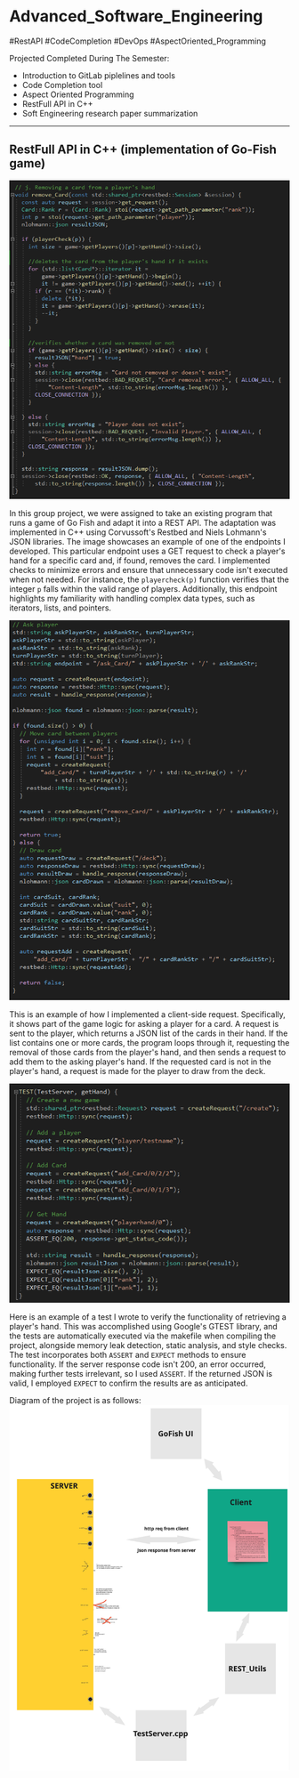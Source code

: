 # Advanced_Software_Engineering
#RestAPI #CodeCompletion #DevOps #AspectOriented_Programming

Projected Completed During The Semester:
+ Introduction to GitLab piplelines and tools
+ Code Completion tool
+ Aspect Oriented Programming
+ RestFull API in C++
+ Soft Engineering research paper summarization


-------
## RestFull API in C++ (implementation of Go-Fish game)

![endpoint](imgs/rest-endpoint.png)


In this group project, we were assigned to take an existing program that runs a game of Go Fish and adapt it into a REST API. The adaptation was implemented in C++ using Corvussoft's Restbed and Niels Lohmann's JSON libraries. The image showcases an example of one of the endpoints I developed. This particular endpoint uses a GET request to check a player's hand for a specific card and, if found, removes the card. I implemented checks to minimize errors and ensure that unnecessary code isn't executed when not needed. For instance, the `playercheck(p)` function verifies that the integer `p` falls within the valid range of players. Additionally, this endpoint highlights my familiarity with handling complex data types, such as iterators, lists, and pointers.

![rest-request](imgs/rest-request.png)


This is an example of how I implemented a client-side request. Specifically, it shows part of the game logic for asking a player for a card. A request is sent to the player, which returns a JSON list of the cards in their hand. If the list contains one or more cards, the program loops through it, requesting the removal of those cards from the player's hand, and then sends a request to add them to the asking player's hand. If the requested card is not in the player's hand, a request is made for the player to draw from the deck.

![rest-test.png](imgs/rest-test.png)


Here is an example of a test I wrote to verify the functionality of retrieving a player's hand. This was accomplished using Google's GTEST library, and the tests are automatically executed via the makefile when compiling the project, alongside memory leak detection, static analysis, and style checks. The test incorporates both `ASSERT` and `EXPECT` methods to ensure functionality. If the server response code isn't 200, an error occurred, making further tests irrelevant, so I used `ASSERT`. If the returned JSON is valid, I employed `EXPECT` to confirm the results are as anticipated.


Diagram of the project is as follows:
![rest-test.png](imgs/REST_API_diagram.jpg)
